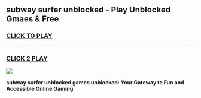 
## subway surfer unblocked - Play Unblocked Gmaes & Free
<h3>
<a href="https://news.freeplayer.one?title=subway_surfer_unblocked&ref=16F">CLICK TO PLAY</a></h3>
<hr>

<h3>
<a href="https://news.freeplayer.one?title=subway_surfer_unblocked&ref=16F">CLICK 2 PLAY</a>
  
</h3>

<a href="https://news.freeplayer.one?title=subway_surfer_unblocked&ref=16F/"><img src="https://clearcache.store/games.png"></a>


**subway surfer unblocked games unblocked: Your Gateway to Fun and Accessible Online Gaming**
